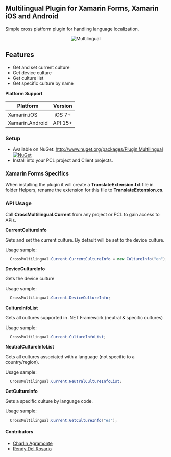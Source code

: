 ## Multilingual Plugin for Xamarin Forms, Xamarin iOS and Android
Simple cross platform plugin for handling language localization.

<p align="center">
<img src="https://github.com/CrossGeeks/MultilingualPlugin/blob/master/multilingual.gif" title="Multilingual"/>
</p>

## Features

- Get and set current culture
- Get device culture
- Get culture list
- Get specific culture by name

**Platform Support**

|Platform|Version|
| ------------------- | :------------------: |
|Xamarin.iOS|iOS 7+|
|Xamarin.Android|API 15+|

### Setup
* Available on NuGet: http://www.nuget.org/packages/Plugin.Multilingual [![NuGet](https://img.shields.io/nuget/v/Plugin.Multilingual.svg?label=NuGet)](https://www.nuget.org/packages/Plugin.Multilingual/)
* Install into your PCL project and Client projects.

### Xamarin Forms Specifics

When installing the plugin it will create a **TranslateExtension.txt** file in folder Helpers, rename the extension for this file to **TranslateExtension.cs**.


### API Usage

Call **CrossMultilingual.Current** from any project or PCL to gain access to APIs.

**CurrentCultureInfo**

Gets and set the current culture. By default will be set to the device culture.

Usage sample:
```csharp
  CrossMultilingual.Current.CurrentCultureInfo = new CultureInfo("en");
```

**DeviceCultureInfo**

Gets the device culture

Usage sample:
```csharp
  CrossMultilingual.Current.DeviceCultureInfo;
```

**CultureInfoList**

Gets all cultures supported in .NET Framework (neutral & specific cultures)

Usage sample:
```csharp
  CrossMultilingual.Current.CultureInfoList;
```


**NeutralCultureInfoList**

Gets all cultures associated with a language (not specific to a country/region).

Usage sample:
```csharp
  CrossMultilingual.Current.NeutralCultureInfoList;
```


**GetCultureInfo**

Gets a specific culture by language code.

Usage sample:
```csharp
  CrossMultilingual.Current.GetCultureInfo("es");
```

#### Contributors

* [Charlin Agramonte](https://github.com/char0394)
* [Rendy Del Rosario](https://github.com/rdelrosario)

